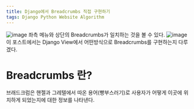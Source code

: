 ```yaml
---
title: Django에서 Breadcrumbs 직접 구현하기
tags: Django Python Website Algorithm
---
```

![image](https://user-images.githubusercontent.com/56034782/70805512-69ab0080-1dfc-11ea-8958-13629c345292.png) 좌측 메뉴와 상단의 Breadcrumbs가 일치하는 것을 볼 수 있다.
![image](https://user-images.githubusercontent.com/56034782/70805153-a0344b80-1dfb-11ea-902e-2c6a04b88068.png)
이 포스트에서는 Django View에서 어떤방식으로 Breadcrumbs를 구현하는지 다루겠다.
<!--more-->
# Breadcrumbs 란?
브래드크럼은 핸젤과 그레텔에서 따온 용어(빵부스러기)로 사용자가 어떻게 이곳에 위치하게 되었는지에 대한 정보를 나타낸다. 